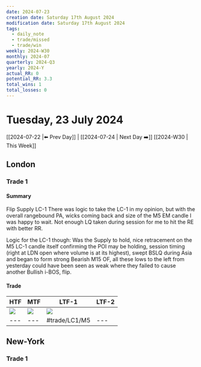 ```yaml
---
date: 2024-07-23
creation date: Saturday 17th August 2024
modification date: Saturday 17th August 2024
tags:
  - daily_note
  - trade/missed
  - trade/win
weekly: 2024-W30
monthly: 2024-07
quarterly: 2024-Q3
yearly: 2024-Y
actual_RR: 0
potential_RR: 3.3
total_wins: 1
total_losses: 0
---
```

# Tuesday, 23 July 2024

 [[2024-07-22 |⬅️ Prev Day]] | [[2024-07-24 | Next Day ➡️]] [[2024-W30 | This Week]]

## London 
### Trade 1
#### Summary
Flip Supply LC-1 There was logic to take the LC-1 in my opinion, but with the overall rangebound PA, wicks coming back and size of the M5 EM candle I was happy to wait. Not enough LQ taken during session for me to hit the RE with better RR.

Logic for the LC-1 though: Was the Supply to hold, nice retracement on the M5 LC-1 candle itself confirming the POI may be holding, session timing (right at LDN open where volume is at its highest), swept BSLQ during Asia and began to form strong Bearish M15 OF, all these lows to the left from yesterday could have been seen as weak where they failed to cause another Bullish i-BOS, flip.
#### Trade
| HTF                                                      | MTF                                                      | LTF-1                                                    | LTF-2 |
| -------------------------------------------------------- | -------------------------------------------------------- | -------------------------------------------------------- | ----- |
| ![](https://s3.tradingview.com/snapshots/m/muNOEmUI.png) | ![](https://s3.tradingview.com/snapshots/0/0dLggFPB.png) | ![](https://s3.tradingview.com/snapshots/q/q5C8kzAe.png) | ![]() |
| ---                                                      | ---                                                      | #trade/LC1/M5                                                        | ---   |

## New-York
### Trade 1
